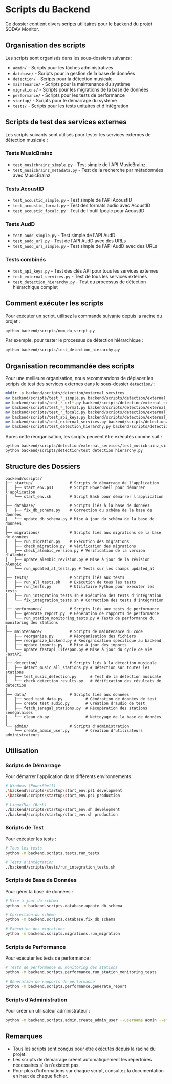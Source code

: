# Scripts du Backend

Ce dossier contient divers scripts utilitaires pour le backend du projet SODAV Monitor.

## Organisation des scripts

Les scripts sont organisés dans les sous-dossiers suivants :

- `admin/` - Scripts pour les tâches administratives
- `database/` - Scripts pour la gestion de la base de données
- `detection/` - Scripts pour la détection musicale
- `maintenance/` - Scripts pour la maintenance du système
- `migrations/` - Scripts pour les migrations de la base de données
- `performance/` - Scripts pour les tests de performance
- `startup/` - Scripts pour le démarrage du système
- `tests/` - Scripts pour les tests unitaires et d'intégration

## Scripts de test des services externes

Les scripts suivants sont utilisés pour tester les services externes de détection musicale :

### Tests MusicBrainz

- `test_musicbrainz_simple.py` - Test simple de l'API MusicBrainz
- `test_musicbrainz_metadata.py` - Test de la recherche par métadonnées avec MusicBrainz

### Tests AcoustID

- `test_acoustid_simple.py` - Test simple de l'API AcoustID
- `test_acoustid_format.py` - Test des formats audio avec AcoustID
- `test_acoustid_fpcalc.py` - Test de l'outil fpcalc pour AcoustID

### Tests AudD

- `test_audd_simple.py` - Test simple de l'API AudD
- `test_audd_url.py` - Test de l'API AudD avec des URLs
- `test_audd_url_simple.py` - Test simple de l'API AudD avec des URLs

### Tests combinés

- `test_api_keys.py` - Test des clés API pour tous les services externes
- `test_external_services.py` - Test de tous les services externes
- `test_detection_hierarchy.py` - Test du processus de détection hiérarchique complet

## Comment exécuter les scripts

Pour exécuter un script, utilisez la commande suivante depuis la racine du projet :

```bash
python backend/scripts/nom_du_script.py
```

Par exemple, pour tester le processus de détection hiérarchique :

```bash
python backend/scripts/test_detection_hierarchy.py
```

## Organisation recommandée des scripts

Pour une meilleure organisation, nous recommandons de déplacer les scripts de test des services externes dans le sous-dossier `detection/` :

```bash
mkdir -p backend/scripts/detection/external_services
mv backend/scripts/test_*_simple.py backend/scripts/detection/external_services/
mv backend/scripts/test_*_url*.py backend/scripts/detection/external_services/
mv backend/scripts/test_*_format.py backend/scripts/detection/external_services/
mv backend/scripts/test_*_fpcalc.py backend/scripts/detection/external_services/
mv backend/scripts/test_api_keys.py backend/scripts/detection/external_services/
mv backend/scripts/test_external_services.py backend/scripts/detection/external_services/
mv backend/scripts/test_detection_hierarchy.py backend/scripts/detection/
```

Après cette réorganisation, les scripts peuvent être exécutés comme suit :

```bash
python backend/scripts/detection/external_services/test_musicbrainz_simple.py
python backend/scripts/detection/test_detection_hierarchy.py
```

## Structure des Dossiers

```
backend/scripts/
├── startup/                # Scripts de démarrage de l'application
│   ├── start_env.ps1       # Script PowerShell pour démarrer l'application
│   └── start_env.sh        # Script Bash pour démarrer l'application
│
├── database/               # Scripts liés à la base de données
│   ├── fix_db_schema.py    # Correction du schéma de la base de données
│   └── update_db_schema.py # Mise à jour du schéma de la base de données
│
├── migrations/             # Scripts liés aux migrations de la base de données
│   ├── run_migration.py    # Exécution des migrations
│   ├── check_migration.py  # Vérification des migrations
│   ├── check_alembic_version.py # Vérification de la version d'Alembic
│   ├── update_alembic_revision.py # Mise à jour de la révision Alembic
│   └── run_updated_at_tests.py # Tests sur les champs updated_at
│
├── tests/                  # Scripts liés aux tests
│   ├── run_all_tests.sh    # Exécution de tous les tests
│   ├── run_tests.py        # Utilitaire Python pour exécuter les tests
│   ├── run_integration_tests.sh # Exécution des tests d'intégration
│   └── fix_integration_tests.sh # Correction des tests d'intégration
│
├── performance/            # Scripts liés aux tests de performance
│   ├── generate_report.py  # Génération de rapports de performance
│   └── run_station_monitoring_tests.py # Tests de performance du monitoring des stations
│
├── maintenance/            # Scripts de maintenance du code
│   ├── reorganize.py       # Réorganisation des fichiers
│   ├── reorganize_backend.py # Réorganisation spécifique au backend
│   ├── update_imports.py   # Mise à jour des imports
│   └── update_fastapi_lifespan.py # Mise à jour du cycle de vie FastAPI
│
├── detection/              # Scripts liés à la détection musicale
│   ├── detect_music_all_stations.py # Détection sur toutes les stations
│   ├── test_music_detection.py      # Test de la détection musicale
│   └── check_detection_results.py   # Vérification des résultats de détection
│
├── data/                   # Scripts liés aux données
│   ├── seed_test_data.py          # Génération de données de test
│   ├── create_test_audio.py       # Création d'audio de test
│   ├── fetch_senegal_stations.py  # Récupération des stations sénégalaises
│   └── clean_db.py                # Nettoyage de la base de données
│
└── admin/                  # Scripts d'administration
    └── create_admin_user.py       # Création d'utilisateurs administrateurs
```

## Utilisation

### Scripts de Démarrage

Pour démarrer l'application dans différents environnements :

```bash
# Windows (PowerShell)
.\backend\scripts\startup\start_env.ps1 development
.\backend\scripts\startup\start_env.ps1 production

# Linux/Mac (Bash)
./backend/scripts/startup/start_env.sh development
./backend/scripts/startup/start_env.sh production
```

### Scripts de Test

Pour exécuter les tests :

```bash
# Tous les tests
python -m backend.scripts.tests.run_tests

# Tests d'intégration
./backend/scripts/tests/run_integration_tests.sh
```

### Scripts de Base de Données

Pour gérer la base de données :

```bash
# Mise à jour du schéma
python -m backend.scripts.database.update_db_schema

# Correction du schéma
python -m backend.scripts.database.fix_db_schema

# Exécution des migrations
python -m backend.scripts.migrations.run_migration
```

### Scripts de Performance

Pour exécuter les tests de performance :

```bash
# Tests de performance du monitoring des stations
python -m backend.scripts.performance.run_station_monitoring_tests

# Génération de rapports de performance
python -m backend.scripts.performance.generate_report
```

### Scripts d'Administration

Pour créer un utilisateur administrateur :

```bash
python -m backend.scripts.admin.create_admin_user --username admin --email admin@sodav.sn --password secure_password
```

## Remarques

- Tous les scripts sont conçus pour être exécutés depuis la racine du projet.
- Les scripts de démarrage créent automatiquement les répertoires nécessaires s'ils n'existent pas.
- Pour plus d'informations sur chaque script, consultez la documentation en haut de chaque fichier. 